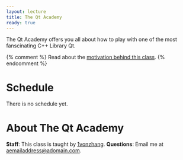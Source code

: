 ```yaml
---
layout: lecture
title: The Qt Academy
ready: true
---
```


The Qt Academy offers you all about how to play with one of the most fanscinating
C++ Library Qt.

{% comment %}
Read about the [motivation behind this class](/about/).
{% endcomment %}

# Schedule
There is no schedule yet.

# About The Qt Academy
**Staff**: This class is taught by [1vonzhang](https://github.com/IvonZZhang/).
**Questions**: Email me at [aemailaddress@adomain.com](mailto:aemailaddress@adomain.com).
